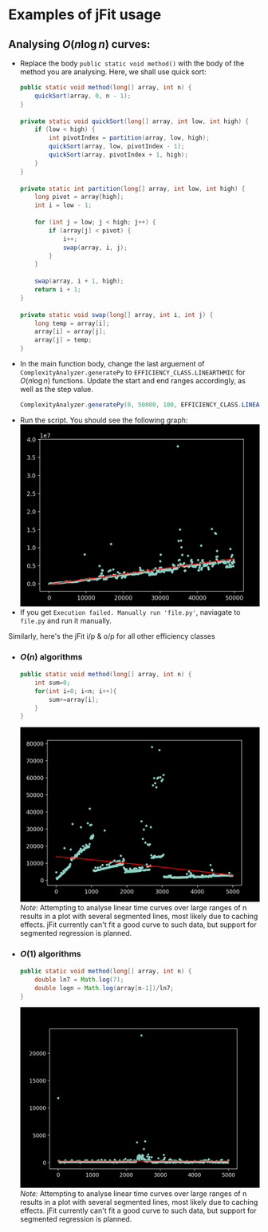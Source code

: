 # Examples of jFit usage

## Analysing $O(n\log n)$ curves:
- Replace the body `public static void method()` with the body of the method you are analysing. Here, we shall use quick sort:
    ```java
    public static void method(long[] array, int n) {
        quickSort(array, 0, n - 1);
    }

    private static void quickSort(long[] array, int low, int high) {
        if (low < high) {
            int pivotIndex = partition(array, low, high);
            quickSort(array, low, pivotIndex - 1);
            quickSort(array, pivotIndex + 1, high);
        }
    }

    private static int partition(long[] array, int low, int high) {
        long pivot = array[high];
        int i = low - 1;

        for (int j = low; j < high; j++) {
            if (array[j] < pivot) {
                i++;
                swap(array, i, j);
            }
        }

        swap(array, i + 1, high);
        return i + 1;
    }

    private static void swap(long[] array, int i, int j) {
        long temp = array[i];
        array[i] = array[j];
        array[j] = temp;
    }
    ```
- In the main function body, change the last arguement of `ComplexityAnalyzer.generatePy` to `EFFICIENCY_CLASS.LINEARTHMIC` for $O(n\log n)$ functions. Update the start and end ranges accordingly, as well as the step value.
    ```java
    ComplexityAnalyzer.generatePy(0, 50000, 100, EFFICIENCY_CLASS.LINEARITHMIC);
    ```
- Run the script. You should see the following graph:<br>
    <img src="./example-images/nlogn-plot.png" alt= "QuickSort Plot" width="500"> <br>
- If you get `Execution failed. Manually run 'file.py'`, naviagate to `file.py` and run it manually.

Similarly, here's the jFit i/p & o/p for all other efficiency classes

- ### $O(n)$ algorithms
    ```java
    public static void method(long[] array, int n) {
        int sum=0;
        for(int i=0; i<n; i++){
            sum+=array[i];
        }
    }
    ```
    <img src="./example-images/n-plot.png" alt= "Array Sum Plot" width="500"> <br>
    *Note:* Attempting to analyse linear time curves over large ranges of n results in a plot with several segmented lines, most likely due to caching effects. jFit currently can't fit a good curve to such data, but support for segmented regression is planned.

- ### $O(1)$ algorithms
    ```java
    public static void method(long[] array, int n) {
        double ln7 = Math.log(7);
        double logn = Math.log(array[n-1])/ln7;
    }
    ```
    <img src="./example-images/1-plot.png" alt= "Log base 7 plot" width="500"> <br>
    *Note:* Attempting to analyse linear time curves over large ranges of n results in a plot with several segmented lines, most likely due to caching effects. jFit currently can't fit a good curve to such data, but support for segmented regression is planned.

